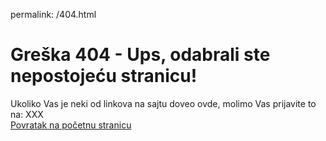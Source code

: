 permalink: /404.html
<title>Greška 404</title>
<h1>Greška 404 - Ups, odabrali ste nepostojeću stranicu!</h1>
<p1>Ukoliko Vas je neki od linkova na sajtu doveo ovde, molimo Vas prijavite to na: XXX</p1>
<br>
<a href="index_srpski.html">Povratak na početnu stranicu</a>
